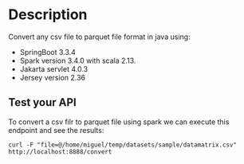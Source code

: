 # Description

Convert any csv file to parquet file format in java using:

- SpringBoot 3.3.4
- Spark version 3.4.0 with scala 2.13.
- Jakarta servlet 4.0.3
- Jersey version 2.36

## Test your API

To convert a csv filr to parquet file using spark we can execute this endpoint and see the results:

```
curl -F "file=@/home/miguel/temp/datasets/sample/datamatrix.csv" http://localhost:8888/convert
```
